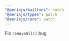 ```yaml
---
"@aeriajs/builtins": patch
"@aeriajs/types": patch
"@aeriajs/core": patch
---
```


Fix `removeAll()` bug
